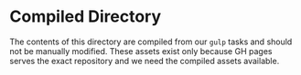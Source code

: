 # Compiled Directory
The contents of this directory are compiled from our `gulp` tasks and should not be manually modified. These assets exist only because GH pages serves the exact repository and we need the compiled assets available.
